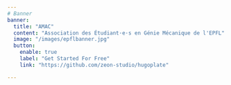 ```yaml
---
# Banner
banner:
  title: "AMAC"
  content: "Association des Étudiant·e·s en Génie Mécanique de l'EPFL"
  image: "/images/epflbanner.jpg"
  button:
    enable: true
    label: "Get Started For Free"
    link: "https://github.com/zeon-studio/hugoplate"

---
```

